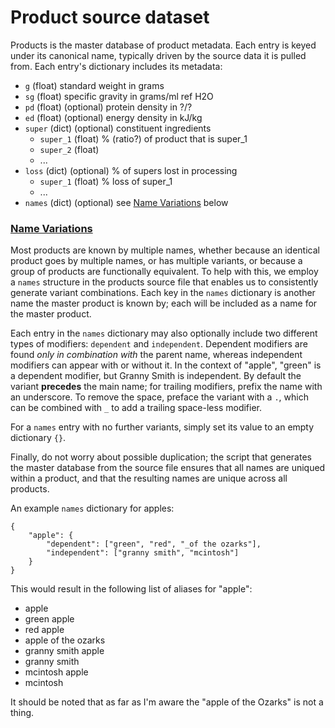 # Product source dataset

Products is the master database of product metadata. Each entry is keyed under its canonical name, typically driven by the source data it is pulled from. Each entry's dictionary includes its metadata:
 * `g` (float) standard weight in grams
 * `sg` (float) specific gravity in grams/ml ref H2O
 * `pd` (float) (optional) protein density in ?/?
 * `ed` (float) (optional) energy density in kJ/kg
 * `super` (dict) (optional) constituent ingredients
    * `super_1` (float) % (ratio?) of product that is super_1
    * `super_2` (float)
    * ...
 * `loss` (dict) (optional) % of supers lost in processing
    * `super_1` (float) % loss of super_1
    * ...
* `names` (dict) (optional) see [Name Variations](#name-variations) below

### [Name Variations](#name-variations)
Most products are known by multiple names, whether because an identical product goes by multiple names, or has multiple variants, or because a group of products are functionally equivalent. To help with this, we employ a `names` structure in the products source file that enables us to consistently generate variant combinations. Each key in the `names` dictionary is another name the master product is known by; each will be included as a name for the master product.

Each entry in the `names` dictionary may also optionally include two different types of modifiers: `dependent` and `independent`. Dependent modifiers are found *only in combination with* the parent name, whereas independent modifiers can appear with or without it. In the context of "apple", "green" is a dependent modifier, but Granny Smith is independent. By default the variant **precedes** the main name; for trailing modifiers, prefix the name with an underscore. To remove the space, preface the variant with a `.`, which can be combined with `_` to add a trailing space-less modifier.

For a `names` entry with no further variants, simply set its value to an empty dictionary `{}`.

Finally, do not worry about possible duplication; the script that generates the master database from the source file ensures that all names are uniqued within a product, and that the resulting names are unique across all products.

An example `names` dictionary for apples:
```
{
    "apple": {
        "dependent": ["green", "red", "_of the ozarks"],
        "independent": ["granny smith", "mcintosh"]
    }
}
```

This would result in the following list of aliases for "apple":
 * apple
 * green apple
 * red apple
 * apple of the ozarks
 * granny smith apple
 * granny smith
 * mcintosh apple
 * mcintosh

It should be noted that as far as I'm aware the "apple of the Ozarks" is not a thing.